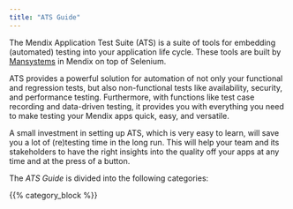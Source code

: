 ```yaml
---
title: "ATS Guide"
---
```


The Mendix Application Test Suite (ATS) is a suite of tools for embedding (automated) testing into your application life cycle. These tools are built by [Mansystems](https://www.mansystems.com/) in Mendix on top of Selenium.

ATS provides a powerful solution for automation of not only your functional and regression tests, but also non-functional tests like availability, security, and performance testing. Furthermore, with functions like test case recording and data-driven testing, it provides you with everything you need to make testing your Mendix apps quick, easy, and versatile.

A small investment in setting up ATS, which is very easy to learn, will save you a lot of (re)testing time in the long run. This will help your team and its stakeholders to have the right insights into the quality off your apps at any time and at the press of a button.

The *ATS Guide* is divided into the following categories: 

{{% category_block %}}
